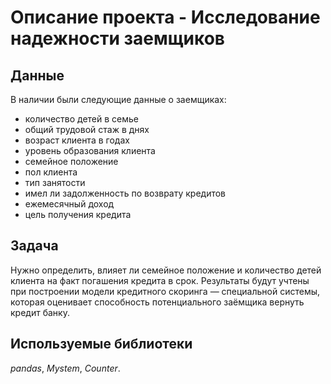 # Описание проекта - Исследование надежности заемщиков

## Данные

В наличии были следующие данные о заемщиках:
- количество детей в семье
- общий трудовой стаж в днях
- возраст клиента в годах
- уровень образования клиента
- семейное положение
- пол клиента
- тип занятости
- имел ли задолженность по возврату кредитов
- ежемесячный доход
- цель получения кредита

## Задача

Нужно определить, влияет ли семейное положение и количество детей клиента на факт погашения кредита в срок. 
Результаты будут учтены при построении модели кредитного скоринга — специальной системы, которая оценивает способность потенциального заёмщика вернуть кредит банку. 

## Используемые библиотеки
*pandas*,
*Mystem*,
*Counter*.
